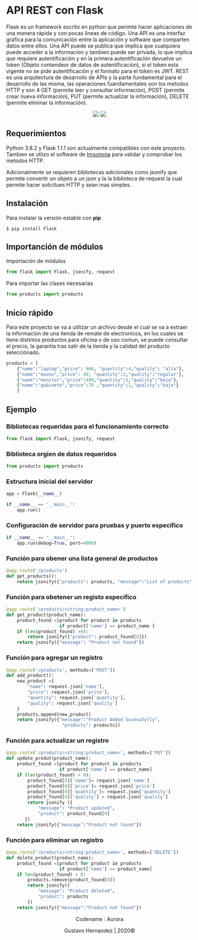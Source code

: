 # API REST con Flask

Flask es un framework escrito en python que perimte hacer aplicaciones de una manera rápida y con pocas líneas de código.
Una API es una interfaz grafica para la comunicación entre la aplicación y software que comparten datos entre ellos. Una API puede se publica que implica que cualquiera puede acceder a la informacíon y tambien puede ser privada, lo que implica que requiere autentificación y en la primera autentificación devuelve un token (Objeto contendeor de datos de autentificación), si el token esta vigente no se pide autentificación y el formato para el token es JWT. REST es una arquitectura de desarrollo de APIs y la parte fundamental para el desarrollo de las misma, las operaciones fuandamentales son los metodos HTTP y son 4 GET (permite leer y consultar información), POST (permite crear nueva información), PUT (permite actualizar la información), DELETE (permite eliminar la información).

<p align="center">
<a><img src=https://img.shields.io/badge/version-0.0.2-brightgreen><a>
<a><img src="https://img.shields.io/badge/version%20doc-3.0-brightgreen"></a>
</p>

## Requerimientos

Python 3.8.2 y Flask 1.1.1 son actualmente compatibles con este proyecto.
Tambien se utlizo el software de [Imsomnia][1] para validar y comprobar los metodos HTTP.

[1]: https://insomnia.rest/download/

Adicionalmente se requieren bibliotecas adicionales como jsonify que permite convertir un objeto a un json y la la biblioteca de request la cual permite hacer solicitues HTTP y sean mas simples.

## Instalación

Para instalar la versión estable con **pip**

`$ pip install Flask`

## Importanción de módulos

Importación de módulos

```python
from flask import Flask, jsonify, request
```

Para importar las clases necesarias

```python
from products import products
```

## Inicio rápido

Para este proyecto se va a utilizar un archivo desde el cual se va a extraer la información de una tienda de remate de electronicos, en los cuales se tiene distintos productos para oficina o de uso comun, se puede consultar el precio, la garantia tras salir de la tienda y la calidad del producto selecciónado.

```python
products = [
    {"name":"laptop","price": 900, "quantity":4,"quality": "alta"},
    {"name":"mouse","price": 40, "quantity":2,"quality":"regular"},
    {"name":"monitor","price":400,"quantity":3,"quality":"baja"},
    {"name":"gabinete","price":70 ,"quantity":1,"quality":"baja"}
    ]
```

## Ejemplo

### Bibliotecas requeridas para el funcionamiento correcto

```python
from flask import Flask, jsonify, request
```

### Biblioteca orgien de datos requeridos

```python
from products import products
```

### Estructura inicial del servidor

```python
app = Flask(__name__)

if __name__ == '__main__':
    app.run()
```

### Configuración de servidor para pruebas y puerto especifico

```python
if __name__ == "__main__":
    app.run(debug=True, port=4000)
```

### Función para obener una lista general de productos

```python
@app.route('/products')
def get_products():
    return jsonify({"products": products, "message":"List of products" })
```

### Función para obetener un registo especifico

```python
@app.route('/products/<string:product_name>')
def get_product(product_name):
    product_found =[product for product in products
                    if product['name'] == product_name ]
    if (len(product_found) >0):
        return jsonify({"product": product_found[0]})
    return jsonify({"message": "Product not found"})
```

### Función para agregar un registro

```python
@app.route('/products', methods=['POST'])
def add_product():
    new_product ={
        "name": request.json['name'],
        "price": request.json['price'],
        "quantity": request.json['quantity'],
        "quality": request.json['quality']
    }
    products.append(new_product)
    return jsonify({"message":"Product Added Sucesafylly",
                     "products": products})
```

### Función para actualizar un registro

```python
@app.route('/products/<string:product_name>', methods=['PUT'])
def update_produt(product_name):
    product_found =[product for product in products
                    if product['name'] == product_name]
    if (len(product_found) > 0):
        product_found[0]['name']= request.json['name']
        product_found[0]['price']= request.json['price']
        product_found[0]['quantity']= request.json['quantity']
        product_found[0]['quality'] = request.json['quality']
        return jsonify ({
            "message": "Product updated",
            "product": product_found[0]
       })
    return jsonify({"message":"Product not found"})
```

### Función para eliminar un registro

```python
@app.route('/products/<string:product_name>', methods=['DELETE'])
def delete_product(product_name):
    product_found =[product for product in products
                    if product['name'] == product_name]
    if len(product_found) > 0:
        products.remove(product_found[0])
        return jsonify({
            "message": "Product deleted",
            "product": products
        })
    return jsonify({"message":"Product not found"})
```

<p align="center">
Codename : Aurora
</p>
<p align="center">
Gustavo Hernandez  |  2020&copy;
</p>